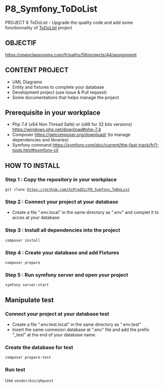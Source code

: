 # P8_Symfony_ToDoList
PROJECT 8 ToDoList - Upgrade the quality code and add some fonctionnality of [ToDoList](https://github.com/saro0h/projet8-TodoList) project


## OBJECTIF 
<https://openclassrooms.com/fr/paths/59/projects/44/assignment>

## CONTENT PROJECT
-   UML Diagrams
-   Entity and fixtures to complete your database
-   Development project (use Issue & Pull request)
-   Some documentations that helps manage the project

## Prerequisite in your workplace
-   Php 7.4  (x64 Non Thread Safe) or (x86 for 32 bits versions) <https://windows.php.net/download#php-7.4>
-   Composer  <https://getcomposer.org/download/> (to manage dependencies and libraries)
-   Symfony command <https://symfony.com/doc/current/the-fast-track/fr/1-tools.html#symfony-cli>

## HOW TO INSTALL

### Step 1 : Copy the repository in your workplace
<code>git clone https://github.com/SiProdZz/P8_Symfony_ToDoList</code>

### Step 2 : Connect your project at your database
-   Create a file ".env.local" in the same directory as ".env" and complet it to acces at your database

### Step 3 : Install all dependencies into the project
<code>composer install</code>

### Step 4 : Create your database and add Fixtures
<code>composer prepare</code>

### Step 5 : Run symfony server and open your project
<code>symfony server:start</code>

## Manipulate test

### Connect your project at your database test
- Create a file ".env.test.local" in the same directory as ".env.test"
- Insert the same connexion database at ".env" file and add the prefix "_test" at the end of your database name.

### Create the database for test
<code>composer prepare-test</code>

### Run test
Use <code>vendor/bin/phpunit</code>